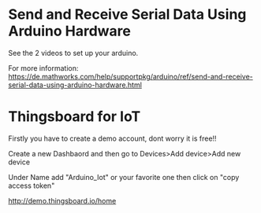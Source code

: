 # Send and Receive Serial Data Using Arduino Hardware
See the 2 videos to set up your arduino.

For more information:
https://de.mathworks.com/help/supportpkg/arduino/ref/send-and-receive-serial-data-using-arduino-hardware.html

# Thingsboard for IoT
Firstly you have to create a demo account, dont worry it is free!!

Create a new Dashbaord and then go to Devices>Add device>Add new device

Under Name add "Arduino_Iot" or your favorite one then click on "copy access token"

http://demo.thingsboard.io/home


